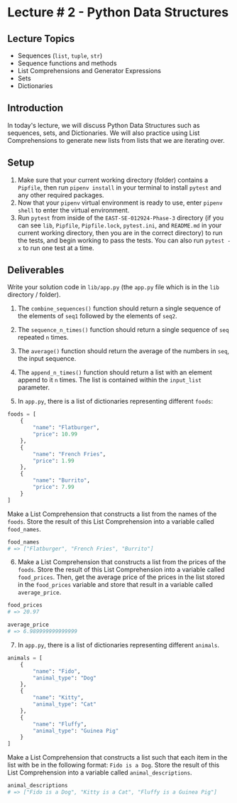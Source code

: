 # Lecture # 2 - Python Data Structures

## Lecture Topics

- Sequences (`list`, `tuple`, `str`)
- Sequence functions and methods
- List Comprehensions and Generator Expressions
- Sets
- Dictionaries

## Introduction

In today's lecture, we will discuss Python Data Structures such as sequences, sets, and Dictionaries. We will also practice using List Comprehensions to generate new lists from lists that we are iterating over.

## Setup

1. Make sure that your current working directory (folder) contains a `Pipfile`, then run `pipenv install` in your terminal to install `pytest` and any other required packages.
2. Now that your `pipenv` virtual environment is ready to use, enter `pipenv shell` to enter the virtual environment.
3. Run `pytest` from inside of the `EAST-SE-012924-Phase-3` directory (if you can see `lib`, `Pipfile`, `Pipfile.lock`, `pytest.ini`, and `README.md` in your current working directory, then you are in the correct directory) to run the tests, and begin working to pass the tests. You can also run `pytest -x` to run one test at a time.

## Deliverables

Write your solution code in `lib/app.py` (the `app.py` file which is in the `lib` directory / folder).

1. The `combine_sequences()` function should return a single sequence of the elements of `seq1` followed by the elements of `seq2`.

2. The `sequence_n_times()` function should return a single sequence of `seq` repeated `n` times.

3. The `average()` function should return the average of the numbers in `seq`, the input sequence.

4. The `append_n_times()` function should return a list with an element append to it `n` times. The list is contained within the `input_list` parameter.

5. In `app.py`, there is a list of dictionaries representing different `foods`:

``` python
foods = [
    {
        "name": "Flatburger",
        "price": 10.99
    },
    {
        "name": "French Fries",
        "price": 1.99
    },
    {
        "name": "Burrito",
        "price": 7.99
    }
]
```

Make a List Comprehension that constructs a list from the names of the `foods`. Store the result of this List Comprehension into a variable called `food_names`.

``` python
food_names
# => ["Flatburger", "French Fries", "Burrito"]
```

6. Make a List Comprehension that constructs a list from the prices of the `foods`. Store the result of this List Comprehension into a variable called `food_prices`. Then, get the average price of the prices in the list stored in the `food_prices` variable and store that result in a variable called `average_price`.

``` python
food_prices
# => 20.97
```

``` python
average_price
# => 6.989999999999999
```

7. In `app.py`, there is a list of dictionaries representing different `animals`.

``` python
animals = [
    {
        "name": "Fido",
        "animal_type": "Dog"
    },
    {
        "name": "Kitty",
        "animal_type": "Cat"
    },
    {
        "name": "Fluffy",
        "animal_type": "Guinea Pig"
    }
]
```

Make a List Comprehension that constructs a list such that each item in the list with be in the following format: `Fido is a Dog`. Store the result of this List Comprehension into a variable called `animal_descriptions`.

``` python
animal_descriptions
# => ["Fido is a Dog", "Kitty is a Cat", "Fluffy is a Guinea Pig"]
```